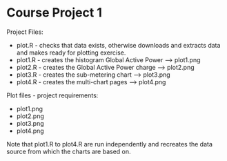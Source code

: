 Course Project 1
=========================

Project Files:
* plot.R - checks that data exists, otherwise downloads and extracts data and makes ready for plotting exercise.
* plot1.R - creates the histogram Global Active Power --> plot1.png
* plot2.R - creates the Global Active Power charge --> plot2.png
* plot3.R - creates the sub-metering chart --> plot3.png
* plot4.R - creates the multi-chart pages --> plot4.png

Plot files - project requirements:
* plot1.png
* plot2.png
* plot3.png
* plot4.png

Note that plot1.R to plot4.R are run independently and recreates the data source from which the charts are based on. 
